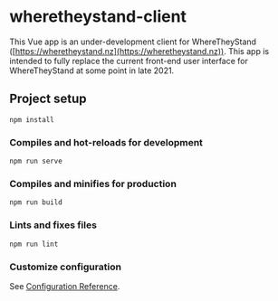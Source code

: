 # wheretheystand-client
This Vue app is an under-development client for WhereTheyStand ([https://wheretheystand.nz](https://wheretheystand.nz)). This app is intended to fully replace the current front-end user interface for WhereTheyStand at some point in late 2021. 

## Project setup
```
npm install
```

### Compiles and hot-reloads for development
```
npm run serve
```

### Compiles and minifies for production
```
npm run build
```

### Lints and fixes files
```
npm run lint
```

### Customize configuration
See [Configuration Reference](https://cli.vuejs.org/config/).
